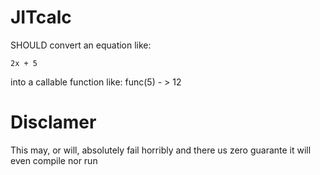 # JITcalc
 
SHOULD convert an equation like:
```
2x + 5
```
into a callable function like:
func(5) - > 12

# Disclamer
This may, or will, absolutely fail horribly and there us zero
guarante it will even compile nor run